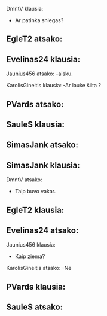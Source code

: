 
DmntV klausia:
- Ar patinka sniegas?

EgleT2 atsako:
-

Evelinas24 klausia:
-

Jaunius456 atsako:
-aisku.

KarolisGineitis klausia:
-Ar lauke šilta ?

PVards atsako:
-

SauleS klausia:
-

SimasJank atsako:
-

SimasJank klausia:
-

DmntV atsako:
- Taip buvo vakar.

EgleT2 klausia:
-

Evelinas24 atsako:
-

Jaunius456 klausia:
- Kaip ziema?

KarolisGineitis atsako:
-Ne

PVards klausia:
-

SauleS atsako:
-
